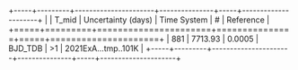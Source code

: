 +-----+---------+----------------------+---------------+-----+---------------------+
|     |   T_mid |   Uncertainty (days) | Time System   | #   | Reference           |
+=====+=========+======================+===============+=====+=====================+
| 881 | 7713.93 |               0.0005 | BJD_TDB       | >1  | 2021ExA...tmp..101K |
+-----+---------+----------------------+---------------+-----+---------------------+